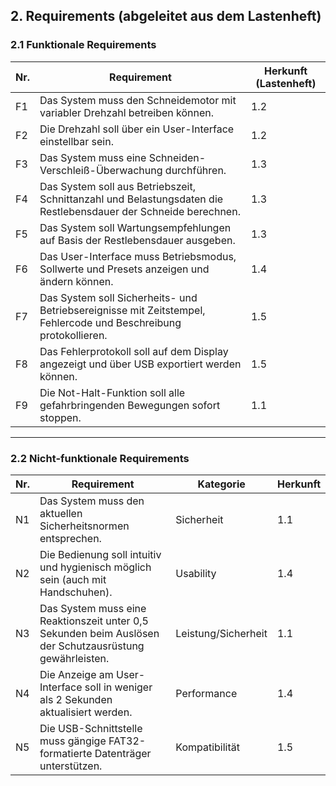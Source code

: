 ## 2. Requirements (abgeleitet aus dem Lastenheft)

### 2.1 Funktionale Requirements

| Nr. | Requirement | Herkunft (Lastenheft) |
|-----|--------------|------------------------|
| F1 | Das System muss den Schneidemotor mit variabler Drehzahl betreiben können. | 1.2 |
| F2 | Die Drehzahl soll über ein User-Interface einstellbar sein. | 1.2 |
| F3 | Das System muss eine Schneiden-Verschleiß-Überwachung durchführen. | 1.3 |
| F4 | Das System soll aus Betriebszeit, Schnittanzahl und Belastungsdaten die Restlebensdauer der Schneide berechnen. | 1.3 |
| F5 | Das System soll Wartungsempfehlungen auf Basis der Restlebensdauer ausgeben. | 1.3 |
| F6 | Das User-Interface muss Betriebsmodus, Sollwerte und Presets anzeigen und ändern können. | 1.4 |
| F7 | Das System soll Sicherheits- und Betriebsereignisse mit Zeitstempel, Fehlercode und Beschreibung protokollieren. | 1.5 |
| F8 | Das Fehlerprotokoll soll auf dem Display angezeigt und über USB exportiert werden können. | 1.5 |
| F9 | Die Not-Halt-Funktion soll alle gefahrbringenden Bewegungen sofort stoppen. | 1.1 |

---

### 2.2 Nicht-funktionale Requirements

| Nr. | Requirement | Kategorie | Herkunft |
|-----|--------------|------------|-----------|
| N1 | Das System muss den aktuellen Sicherheitsnormen entsprechen. | Sicherheit | 1.1 |
| N2 | Die Bedienung soll intuitiv und hygienisch möglich sein (auch mit Handschuhen). | Usability | 1.4 |
| N3 | Das System muss eine Reaktionszeit unter 0,5 Sekunden beim Auslösen der Schutzausrüstung gewährleisten. | Leistung/Sicherheit | 1.1 |
| N4 | Die Anzeige am User-Interface soll in weniger als 2 Sekunden aktualisiert werden. | Performance | 1.4 |
| N5 | Die USB-Schnittstelle muss gängige FAT32-formatierte Datenträger unterstützen. | Kompatibilität | 1.5 |

